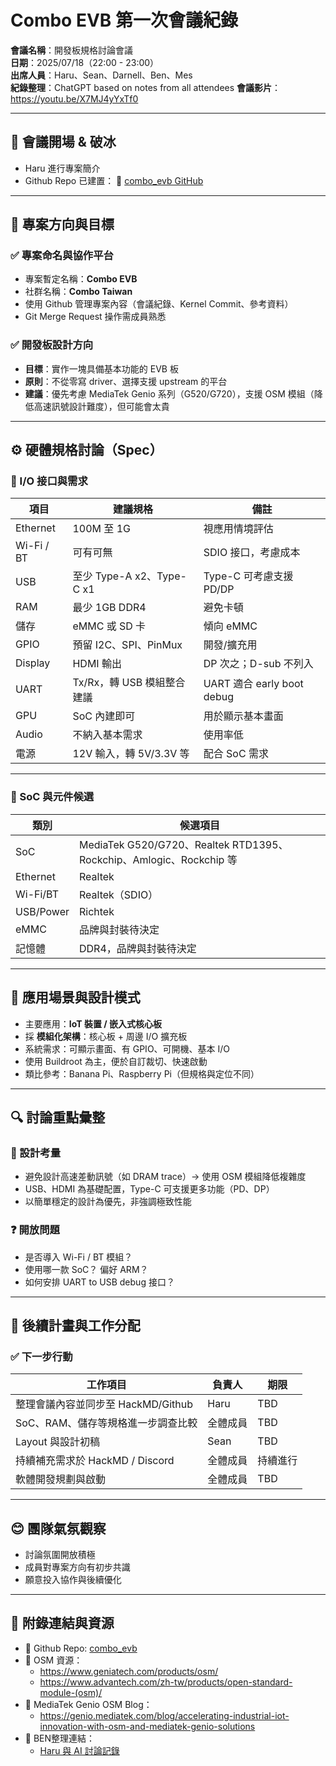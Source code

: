 # Combo EVB 第一次會議紀錄

**會議名稱**：開發板規格討論會議  
**日期**：2025/07/18（22:00 - 23:00）  
**出席人員**：Haru、Sean、Darnell、Ben、Mes  
**紀錄整理**：ChatGPT based on notes from all attendees
**會議影片**：https://youtu.be/X7MJ4yYxTf0

---

## 🌱 會議開場 & 破冰
- Haru 進行專案簡介
- Github Repo 已建置：
  🔗 [combo_evb GitHub](https://github.com/combo-tw/combo_evb)

---

## 🔧 專案方向與目標

### ✅ 專案命名與協作平台
- 專案暫定名稱：**Combo EVB**
- 社群名稱：**Combo Taiwan**
- 使用 Github 管理專案內容（會議紀錄、Kernel Commit、參考資料）
- Git Merge Request 操作需成員熟悉  

### ✅ 開發板設計方向
- **目標**：實作一塊具備基本功能的 EVB 板  
- **原則**：不從零寫 driver、選擇支援 upstream 的平台  
- **建議**：優先考慮 MediaTek Genio 系列（G520/G720），支援 OSM 模組（降低高速訊號設計難度），但可能會太貴

---

## ⚙️ 硬體規格討論（Spec）

### 🔸 I/O 接口與需求

| 項目        | 建議規格                      | 備註                            |
|-------------|-------------------------------|---------------------------------|
| Ethernet    | 100M 至 1G                    | 視應用情境評估                   |
| Wi-Fi / BT  | 可有可無                      | SDIO 接口，考慮成本              |
| USB         | 至少 Type-A x2、Type-C x1     | Type-C 可考慮支援 PD/DP         |
| RAM         | 最少 1GB DDR4                 | 避免卡頓                        |
| 儲存        | eMMC 或 SD 卡                 | 傾向 eMMC                       |
| GPIO        | 預留 I2C、SPI、PinMux         | 開發/擴充用                     |
| Display     | HDMI 輸出                    | DP 次之；D-sub 不列入            |
| UART        | Tx/Rx，轉 USB 模組整合建議    | UART 適合 early boot debug     |
| GPU         | SoC 內建即可                 | 用於顯示基本畫面                |
| Audio       | 不納入基本需求               | 使用率低                        |
| 電源        | 12V 輸入，轉 5V/3.3V 等       | 配合 SoC 需求                   |

---

### 🧠 SoC 與元件候選

| 類別       | 候選項目                                      |
|------------|-----------------------------------------------|
| SoC        | MediaTek G520/G720、Realtek RTD1395、Rockchip、Amlogic、Rockchip 等 |
| Ethernet   | Realtek                                       |
| Wi-Fi/BT   | Realtek（SDIO）                               |
| USB/Power | Richtek                                       |
| eMMC      | 品牌與封裝待決定                                  |
| 記憶體     | DDR4，品牌與封裝待決定                        |

---

## 🧩 應用場景與設計模式

- 主要應用：**IoT 裝置 / 嵌入式核心板**  
- 採 **模組化架構**：核心板 + 周邊 I/O 擴充板  
- 系統需求：可顯示畫面、有 GPIO、可開機、基本 I/O
- 使用 Buildroot 為主，便於自訂裁切、快速啟動
- 類比參考：Banana Pi、Raspberry Pi（但規格與定位不同）  

---

## 🔍 討論重點彙整

### 🎯 設計考量
- 避免設計高速差動訊號（如 DRAM trace）→ 使用 OSM 模組降低複雜度  
- USB、HDMI 為基礎配置，Type-C 可支援更多功能（PD、DP）  
- 以簡單穩定的設計為優先，非強調極致性能

### ❓ 開放問題
- 是否導入 Wi-Fi / BT 模組？
- 使用哪一款 SoC？ 偏好 ARM？  
- 如何安排 UART to USB debug 接口？  

---

## 📅 後續計畫與工作分配

### ✅ 下一步行動

| 工作項目                           | 負責人        | 期限     |
|------------------------------------|---------------|----------|
| 整理會議內容並同步至 HackMD/Github | Haru          | TBD      |
| SoC、RAM、儲存等規格進一步調查比較 | 全體成員      | TBD      |
| Layout 與設計初稿                  | Sean          | TBD      |
| 持續補充需求於 HackMD / Discord    | 全體成員      | 持續進行 |
| 軟體開發規劃與啟動                | 全體成員      | TBD      |

---

## 😊 團隊氣氛觀察

- 討論氛圍開放積極  
- 成員對專案方向有初步共識  
- 願意投入協作與後續優化  

---

## 📎 附錄連結與資源

- 🔗 Github Repo: [combo_evb](https://github.com/combo-tw/combo_evb)  
- 🔗 OSM 資源：  
  - https://www.geniatech.com/products/osm/  
  - https://www.advantech.com/zh-tw/products/open-standard-module-(osm)/  
- 🔗 MediaTek Genio OSM Blog：  
  - https://genio.mediatek.com/blog/accelerating-industrial-iot-innovation-with-osm-and-mediatek-genio-solutions  
- 🔗 BEN整理連結：  
  - [Haru 與 AI 討論記錄](https://github.com/combo-tw/combo_evb/blob/main/other-references/2025-07-16_Haru_chatting_with_AI.md)

